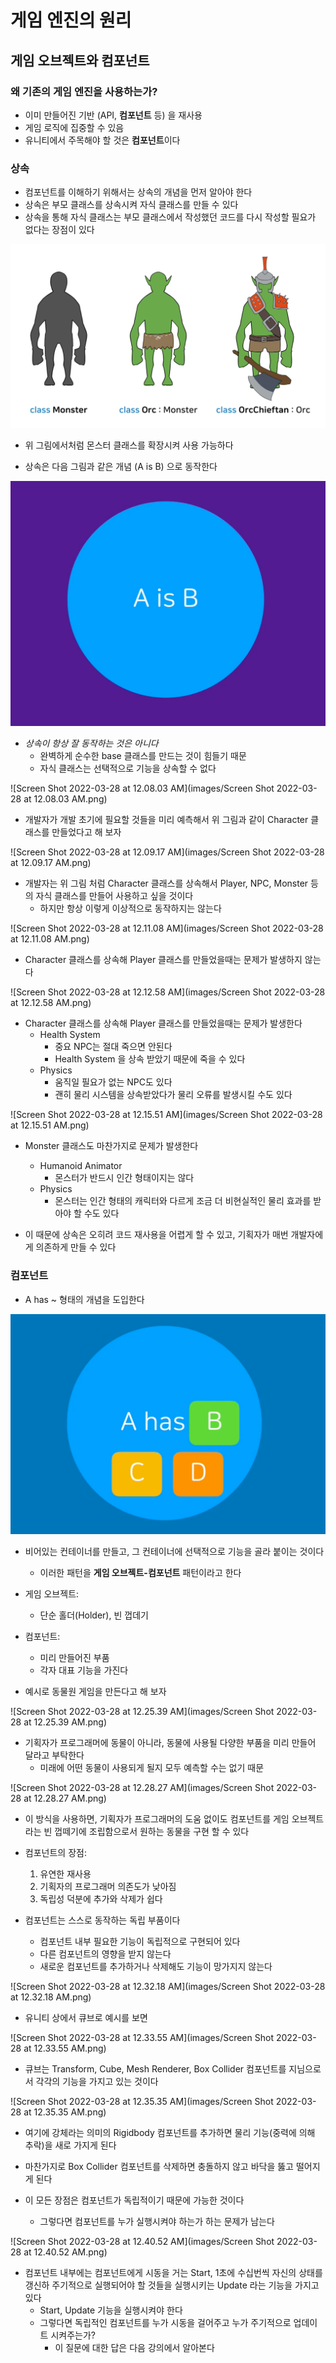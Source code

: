 # 게임 엔진의 원리

## 게임 오브젝트와 컴포넌트

### 왜 기존의 게임 엔진을 사용하는가?

- 이미 만들어진 기반 (API, **컴포넌트** 등) 을 재사용
- 게임 로직에 집중할 수 있음
- 유니티에서 주목해야 할 것은 **컴포넌트**이다

### 상속

- 컴포넌트를 이해하기 위해서는 상속의 개념을 먼저 알아야 한다
- 상속은 부모 클래스를 상속시켜 자식 클래스를 만들 수 있다
- 상속을 통해 자식 클래스는 부모 클래스에서 작성했던 코드를 다시 작성할 필요가 없다는 장점이 있다

![Orc](images/Orc.png)

- 위 그림에서처럼 몬스터 클래스를 확장시켜 사용 가능하다

- 상속은 다음 그림과 같은 개념 (A is B) 으로 동작한다

<img src="images/Screen Shot 2022-03-28 at 12.19.05 AM.png" alt="Screen Shot 2022-03-28 at 12.19.05 AM" style="zoom:50%;" />

- *상속이 항상 잘 동작하는 것은 아니다*
  - 완벽하게 순수한 base 클래스를 만드는 것이 힘들기 때문
  - 자식 클래스는 선택적으로 기능을 상속할 수 없다

![Screen Shot 2022-03-28 at 12.08.03 AM](images/Screen Shot 2022-03-28 at 12.08.03 AM.png)

- 개발자가 개발 초기에 필요할 것들을 미리 예측해서 위 그림과 같이 Character 클래스를 만들었다고 해 보자

![Screen Shot 2022-03-28 at 12.09.17 AM](images/Screen Shot 2022-03-28 at 12.09.17 AM.png)

- 개발자는 위 그림 처럼 Character 클래스를 상속해서 Player, NPC, Monster 등의 자식 클래스를 만들어 사용하고 싶을 것이다
  - 하지만 항상 이렇게 이상적으로 동작하지는 않는다

![Screen Shot 2022-03-28 at 12.11.08 AM](images/Screen Shot 2022-03-28 at 12.11.08 AM.png)

- Character 클래스를 상속해 Player 클래스를 만들었을때는 문제가 발생하지 않는다

![Screen Shot 2022-03-28 at 12.12.58 AM](images/Screen Shot 2022-03-28 at 12.12.58 AM.png)

- Character 클래스를 상속해 Player 클래스를 만들었을때는 문제가 발생한다
  - Health System
    - 중요 NPC는 절대 죽으면 안된다
    - Health System 을 상속 받았기 때문에 죽을 수 있다
  - Physics
    - 움직일 필요가 없는 NPC도 있다
    - 괜히 물리 시스템을 상속받았다가 물리 오류를 발생시킬 수도 있다

![Screen Shot 2022-03-28 at 12.15.51 AM](images/Screen Shot 2022-03-28 at 12.15.51 AM.png)

- Monster 클래스도 마찬가지로 문제가 발생한다
  - Humanoid Animator
    - 몬스터가 반드시 인간 형태이지는 않다
  - Physics
    - 몬스터는 인간 형태의 캐릭터와 다르게 조금 더 비현실적인 물리 효과를 받아야 할 수도 있다

- 이 때문에 상속은 오히려 코드 재사용을 어렵게 할 수 있고, 기획자가 매번 개발자에게 의존하게 만들 수 있다

### 컴포넌트

- A has ~ 형태의 개념을 도입한다

<img src="images/Screen Shot 2022-03-28 at 12.21.40 AM.png" alt="Screen Shot 2022-03-28 at 12.21.40 AM" style="zoom:50%;" />

- 비어있는 컨테이너를 만들고, 그 컨테이너에 선택적으로 기능을 골라 붙이는 것이다
  - 이러한 패턴을 **게임 오브젝트-컴포넌트** 패턴이라고 한다
- 게임 오브젝트:
  - 단순 홀더(Holder), 빈 껍데기
- 컴포넌트:
  - 미리 만들어진 부품
  - 각자 대표 기능을 가진다

- 예시로 동물원 게임을 만든다고 해 보자

![Screen Shot 2022-03-28 at 12.25.39 AM](images/Screen Shot 2022-03-28 at 12.25.39 AM.png)

- 기획자가 프로그래머에 동물이 아니라, 동물에 사용될 다양한 부품을 미리 만들어 달라고 부탁한다
  - 미래에 어떤 동물이 사용되게 될지 모두 예측할 수는 없기 때문

![Screen Shot 2022-03-28 at 12.28.27 AM](images/Screen Shot 2022-03-28 at 12.28.27 AM.png)

- 이 방식을 사용하면, 기획자가 프로그래머의 도움 없이도 컴포넌트를 게임 오브젝트라는 빈 껍떼기에 조립함으로서 원하는 동물을 구현 할 수 있다

- 컴포넌트의 장점:
  1. 유연한 재사용
  2. 기획자의 프로그래머 의존도가 낮아짐
  3. 독립성 덕분에 추가와 삭제가 쉽다
- 컴포넌트는 스스로 동작하는 독립 부품이다
  - 컴포넌트 내부 필요한 기능이 독립적으로 구현되어 있다
  - 다른 컴포넌트의 영향을 받지 않는다
  - 새로운 컴포넌트를 추가하거나 삭제해도 기능이 망가지지 않는다

![Screen Shot 2022-03-28 at 12.32.18 AM](images/Screen Shot 2022-03-28 at 12.32.18 AM.png)

- 유니티 상에서 큐브로 예시를 보면

![Screen Shot 2022-03-28 at 12.33.55 AM](images/Screen Shot 2022-03-28 at 12.33.55 AM.png)

- 큐브는 Transform, Cube, Mesh Renderer, Box Collider 컴포넌트를 지님으로서 각각의 기능을 가지고 있는 것이다

 ![Screen Shot 2022-03-28 at 12.35.35 AM](images/Screen Shot 2022-03-28 at 12.35.35 AM.png)

- 여기에 강체라는 의미의 Rigidbody 컴포넌트를 추가하면 물리 기능(중력에 의해 추락)을 새로 가지게 된다

- 마찬가지로 Box Collider 컴포넌트를 삭제하면 충돌하지 않고 바닥을 뚫고 떨어지게 된다

- 이 모든 장점은 컴포넌트가 독립적이기 때문에 가능한 것이다
  - 그렇다면 컴포넌트를 누가 실행시켜야 하는가 하는 문제가 남는다

![Screen Shot 2022-03-28 at 12.40.52 AM](images/Screen Shot 2022-03-28 at 12.40.52 AM.png)

- 컴포넌트 내부에는 컴포넌트에게 시동을 거는 Start, 1초에 수십번씩 자신의 상태를 갱신하 주기적으로 실행되어야 할 것들을 실행시키는 Update 라는 기능을 가지고 있다
  - Start, Update 기능을 실행시켜야 한다
  - 그렇다면 독립적인 컴포넌트를 누가 시동을 걸어주고 누가 주기적으로 업데이트 시켜주는가?
    - 이 질문에 대한 답은 다음 강의에서 알아본다